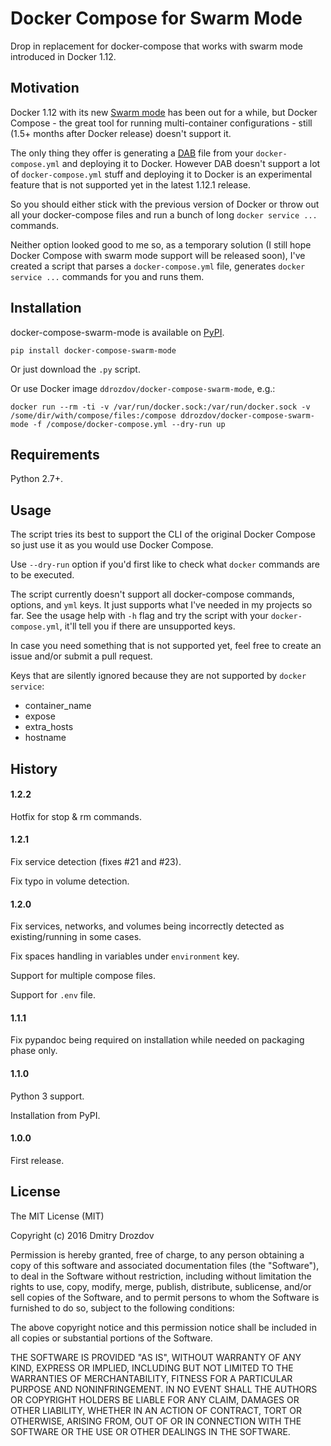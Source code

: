 # Docker Compose for Swarm Mode

Drop in replacement for docker-compose that works with swarm mode introduced in Docker 1.12.  

## Motivation

Docker 1.12 with its new [Swarm mode](https://docs.docker.com/engine/swarm/) has been out for a while, but Docker Compose - the great tool for running multi-container configurations - still (1.5+ months after Docker release) doesn't support it.

The only thing they offer is generating a [DAB](https://github.com/docker/docker/blob/master/experimental/docker-stacks-and-bundles.md) file from your `docker-compose.yml` and deploying it to Docker.
However DAB doesn't support a lot of `docker-compose.yml` stuff and deploying it to Docker is an experimental feature that is not supported yet in the latest 1.12.1 release.

So you should either stick with the previous version of Docker or throw out all your docker-compose files and run a bunch of long `docker service ...` commands.

Neither option looked good to me so, as a temporary solution (I still hope Docker Compose with swarm mode support will be released soon), I've created a script that parses a `docker-compose.yml` file, generates `docker service ...` commands for you and runs them.

## Installation

docker-compose-swarm-mode is available on [PyPI](https://pypi.python.org/pypi/docker-compose-swarm-mode).

`pip install docker-compose-swarm-mode`

Or just download the `.py` script.

Or use Docker image `ddrozdov/docker-compose-swarm-mode`, e.g.:
```
docker run --rm -ti -v /var/run/docker.sock:/var/run/docker.sock -v /some/dir/with/compose/files:/compose ddrozdov/docker-compose-swarm-mode -f /compose/docker-compose.yml --dry-run up
```

## Requirements

Python 2.7+.

## Usage

The script tries its best to support the CLI of the original Docker Compose so just use it as you would use Docker Compose.

Use `--dry-run` option if you'd first like to check what `docker` commands are to be executed. 

The script currently doesn't support all docker-compose commands, options, and `yml` keys. It just supports what I've needed in my projects so far.
See the usage help with `-h` flag and try the script with your `docker-compose.yml`, it'll tell you if there are unsupported keys.

In case you need something that is not supported yet, feel free to create an issue and/or submit a pull request.

Keys that are silently ignored because they are not supported by `docker service`:
* container_name
* expose
* extra_hosts
* hostname

## History

#### 1.2.2

Hotfix for stop & rm commands.

#### 1.2.1

Fix service detection (fixes #21 and #23).

Fix typo in volume detection.

#### 1.2.0

Fix services, networks, and volumes being incorrectly detected as existing/running in some cases.

Fix spaces handling in variables under `environment` key.

Support for multiple compose files.

Support for `.env` file.

#### 1.1.1

Fix pypandoc being required on installation while needed on packaging phase only.

#### 1.1.0

Python 3 support.

Installation from PyPI.

#### 1.0.0

First release.

## License

The MIT License (MIT)

Copyright (c) 2016 Dmitry Drozdov

Permission is hereby granted, free of charge, to any person obtaining a copy of this software and associated documentation files (the "Software"), to deal in the Software without restriction, including without limitation the rights to use, copy, modify, merge, publish, distribute, sublicense, and/or sell copies of the Software, and to permit persons to whom the Software is furnished to do so, subject to the following conditions:

The above copyright notice and this permission notice shall be included in all copies or substantial portions of the Software.

THE SOFTWARE IS PROVIDED "AS IS", WITHOUT WARRANTY OF ANY KIND, EXPRESS OR IMPLIED, INCLUDING BUT NOT LIMITED TO THE WARRANTIES OF MERCHANTABILITY, FITNESS FOR A PARTICULAR PURPOSE AND NONINFRINGEMENT. IN NO EVENT SHALL THE AUTHORS OR COPYRIGHT HOLDERS BE LIABLE FOR ANY CLAIM, DAMAGES OR OTHER LIABILITY, WHETHER IN AN ACTION OF CONTRACT, TORT OR OTHERWISE, ARISING FROM, OUT OF OR IN CONNECTION WITH THE SOFTWARE OR THE USE OR OTHER DEALINGS IN THE SOFTWARE.
